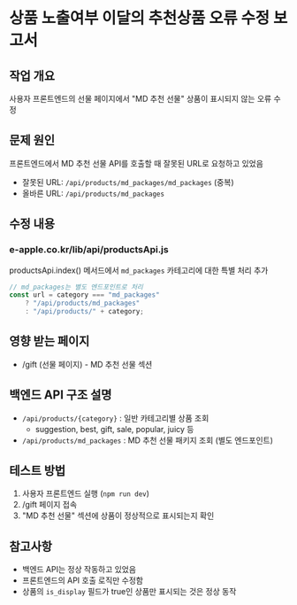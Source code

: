 # 상품 노출여부 이달의 추천상품 오류 수정 보고서

## 작업 개요
사용자 프론트엔드의 선물 페이지에서 "MD 추천 선물" 상품이 표시되지 않는 오류 수정

## 문제 원인
프론트엔드에서 MD 추천 선물 API를 호출할 때 잘못된 URL로 요청하고 있었음
- 잘못된 URL: `/api/products/md_packages/md_packages` (중복)
- 올바른 URL: `/api/products/md_packages`

## 수정 내용

### e-apple.co.kr/lib/api/productsApi.js
productsApi.index() 메서드에서 `md_packages` 카테고리에 대한 특별 처리 추가

```javascript
// md_packages는 별도 엔드포인트로 처리
const url = category === "md_packages" 
    ? "/api/products/md_packages" 
    : "/api/products/" + category;
```

## 영향 받는 페이지
- /gift (선물 페이지) - MD 추천 선물 섹션

## 백엔드 API 구조 설명
- `/api/products/{category}` : 일반 카테고리별 상품 조회
  - suggestion, best, gift, sale, popular, juicy 등
- `/api/products/md_packages` : MD 추천 선물 패키지 조회 (별도 엔드포인트)

## 테스트 방법
1. 사용자 프론트엔드 실행 (`npm run dev`)
2. /gift 페이지 접속
3. "MD 추천 선물" 섹션에 상품이 정상적으로 표시되는지 확인

## 참고사항
- 백엔드 API는 정상 작동하고 있었음
- 프론트엔드의 API 호출 로직만 수정함
- 상품의 `is_display` 필드가 true인 상품만 표시되는 것은 정상 동작